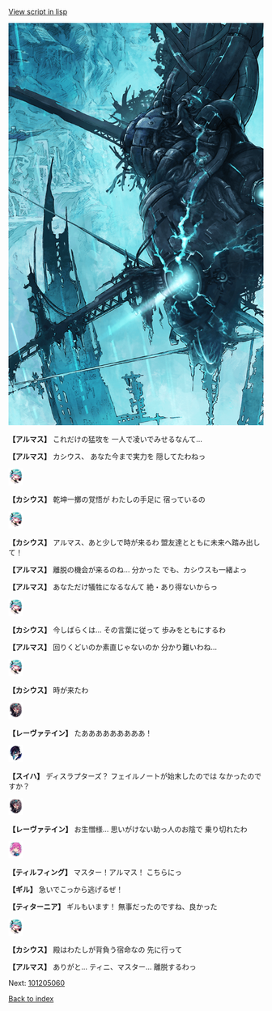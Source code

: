 [View script in lisp](../scripts/101205053.txt)

![underground_world_3.png](../images/backgrounds/underground_world_3.png)

**【アルマス】**
これだけの猛攻を
一人で凌いでみせるなんて…

**【アルマス】**
カシウス、
あなた今まで実力を
隠してたわねっ

<img src="../images/units/3303111.png" alt="3303111.png" height="34"/>

**【カシウス】**
乾坤一擲の覚悟が
わたしの手足に
宿っているの

<img src="../images/units/3303111.png" alt="3303111.png" height="34"/>

**【カシウス】**
アルマス、あと少しで時が来るわ
盟友達とともに未来へ踏み出して！

**【アルマス】**
離脱の機会が来るのね…
分かった
でも、カシウスも一緒よっ

**【アルマス】**
あなただけ犠牲になるなんて
絶・あり得ないからっ

<img src="../images/units/3303111.png" alt="3303111.png" height="34"/>

**【カシウス】**
今しばらくは…
その言葉に従って
歩みをともにするわ

**【アルマス】**
回りくどいのか素直じゃないのか
分かり難いわね…

<img src="../images/units/3303111.png" alt="3303111.png" height="34"/>

**【カシウス】**
時が来たわ

<img src="../images/units/3100211.png" alt="3100211.png" height="34"/>

**【レーヴァテイン】**
たあああああああああ！

<img src="../images/units/3401719.png" alt="3401719.png" height="34"/>

**【スイハ】**
ディスラプターズ？
フェイルノートが始末したのでは
なかったのですか？

<img src="../images/units/3100211.png" alt="3100211.png" height="34"/>

**【レーヴァテイン】**
お生憎様…
思いがけない助っ人のお陰で
乗り切れたわ

<img src="../images/units/3101411.png" alt="3101411.png" height="34"/>

**【ティルフィング】**
マスター！アルマス！
こちらにっ

**【ギル】**
急いでこっから逃げるぜ！

**【ティターニア】**
ギルもいます！
無事だったのですね、良かった

<img src="../images/units/3303111.png" alt="3303111.png" height="34"/>

**【カシウス】**
殿はわたしが背負う宿命なの
先に行って

**【アルマス】**
ありがと…
ティニ、マスター…
離脱するわっ

Next: [101205060](101205060.md)

[Back to index](index.md)
